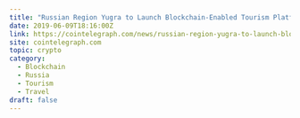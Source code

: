 ```yaml
---
title: "Russian Region Yugra to Launch Blockchain-Enabled Tourism Platform"
date: 2019-06-09T18:16:00Z
link: https://cointelegraph.com/news/russian-region-yugra-to-launch-blockchain-enabled-tourism-platform?utm_medium=RSS&utm_source=hune
site: cointelegraph.com
topic: crypto
category:
  - Blockchain
  - Russia
  - Tourism
  - Travel
draft: false
---
```

